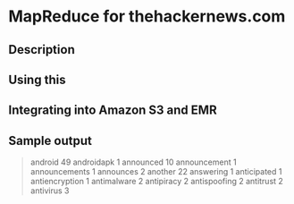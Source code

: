 # MapReduce for thehackernews.com

## Description

## Using this

## Integrating into Amazon S3 and EMR

## Sample output


> android	49
> androidapk	1
> announced	10
> announcement	1
> announcements	1
> announces	2
> another	22
> answering	1
> anticipated	1
> antiencryption	1
> antimalware	2
> antipiracy	2
> antispoofing	2
> antitrust	2
> antivirus	3
